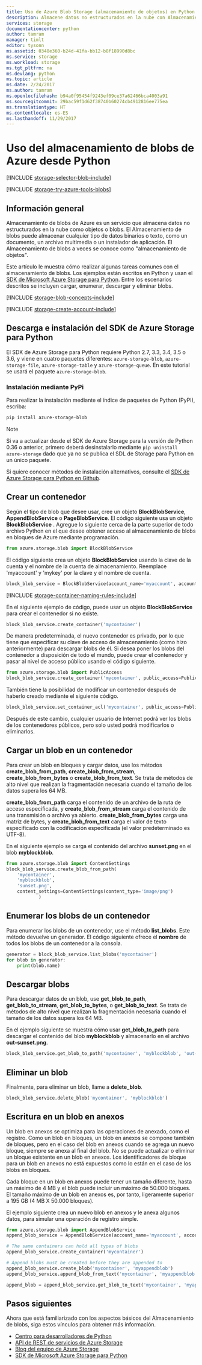 ```yaml
---
title: Uso de Azure Blob Storage (almacenamiento de objetos) en Python | Microsoft Docs
description: Almacene datos no estructurados en la nube con Almacenamiento de blobs (objetos) de Azure.
services: storage
documentationcenter: python
author: tamram
manager: timlt
editor: tysonn
ms.assetid: 0348e360-b24d-41fa-bb12-b8f18990d8bc
ms.service: storage
ms.workload: storage
ms.tgt_pltfrm: na
ms.devlang: python
ms.topic: article
ms.date: 2/24/2017
ms.author: tamram
ms.openlocfilehash: b94a0f95454f9243ef09ce37a62466bca4003a91
ms.sourcegitcommit: 29bac59f1d62f38740b60274cb4912816ee775ea
ms.translationtype: HT
ms.contentlocale: es-ES
ms.lasthandoff: 11/29/2017
---
```

# <a name="how-to-use-azure-blob-storage-from-python"></a>Uso del almacenamiento de blobs de Azure desde Python
[!INCLUDE [storage-selector-blob-include](../../../includes/storage-selector-blob-include.md)]

[!INCLUDE [storage-try-azure-tools-blobs](../../../includes/storage-try-azure-tools-blobs.md)]

## <a name="overview"></a>Información general
Almacenamiento de blobs de Azure es un servicio que almacena datos no estructurados en la nube como objetos o blobs. El Almacenamiento de blobs puede almacenar cualquier tipo de datos binarios o texto, como un documento, un archivo multimedia o un instalador de aplicación. El Almacenamiento de blobs a veces se conoce como "almacenamiento de objetos".

Este artículo le muestra cómo realizar algunas tareas comunes con el almacenamiento de blobs. Los ejemplos están escritos en Python y usan el [SDK de Microsoft Azure Storage para Python]. Entre los escenarios descritos se incluyen cargar, enumerar, descargar y eliminar blobs.

[!INCLUDE [storage-blob-concepts-include](../../../includes/storage-blob-concepts-include.md)]

[!INCLUDE [storage-create-account-include](../../../includes/storage-create-account-include.md)]

## <a name="download-and-install-azure-storage-sdk-for-python"></a>Descarga e instalación del SDK de Azure Storage para Python

El SDK de Azure Storage para Python requiere Python 2.7, 3.3, 3.4, 3.5 o 3.6, y viene en cuatro paquetes diferentes: `azure-storage-blob`, `azure-storage-file`, `azure-storage-table` y `azure-storage-queue`. En este tutorial se usará el paquete `azure-storage-blob`.
 
### <a name="install-via-pypi"></a>Instalación mediante PyPi

Para realizar la instalación mediante el índice de paquetes de Python (PyPI), escriba:

```bash
pip install azure-storage-blob
```


> [!NOTE]
> Si va a actualizar desde el SDK de Azure Storage para la versión de Python 0.36 o anterior, primero deberá desinstalarlo mediante `pip uninstall azure-storage` dado que ya no se publica el SDL de Storage para Python en un único paquete.
> 
> 

Si quiere conocer métodos de instalación alternativos, consulte el [SDK de Azure Storage para Python en Github](https://github.com/Azure/azure-storage-python/).

## <a name="create-a-container"></a>Crear un contenedor
Según el tipo de blob que desee usar, cree un objeto **BlockBlobService**, **AppendBlobService** o **PageBlobService**. El código siguiente usa un objeto **BlockBlobService** . Agregue lo siguiente cerca de la parte superior de todo archivo Python en el que desee obtener acceso al almacenamiento de blobs en bloques de Azure mediante programación.

```python
from azure.storage.blob import BlockBlobService
```

El código siguiente crea un objeto **BlockBlobService** usando la clave de la cuenta y el nombre de la cuenta de almacenamiento.  Reemplace 'myaccount' y 'mykey' por la clave y el nombre de cuenta.

```python
block_blob_service = BlockBlobService(account_name='myaccount', account_key='mykey')
```

[!INCLUDE [storage-container-naming-rules-include](../../../includes/storage-container-naming-rules-include.md)]

En el siguiente ejemplo de código, puede usar un objeto **BlockBlobService** para crear el contenedor si no existe.

```python
block_blob_service.create_container('mycontainer')
```

De manera predeterminada, el nuevo contenedor es privado, por lo que tiene que especificar su clave de acceso de almacenamiento (como hizo anteriormente) para descargar blobs de él. Si desea poner los blobs del contenedor a disposición de todo el mundo, puede crear el contenedor y pasar al nivel de acceso público usando el código siguiente.

```python
from azure.storage.blob import PublicAccess
block_blob_service.create_container('mycontainer', public_access=PublicAccess.Container)
```

También tiene la posibilidad de modificar un contenedor después de haberlo creado mediante el siguiente código.

```python
block_blob_service.set_container_acl('mycontainer', public_access=PublicAccess.Container)
```

Después de este cambio, cualquier usuario de Internet podrá ver los blobs de los contenedores públicos, pero solo usted podrá modificarlos o eliminarlos.

## <a name="upload-a-blob-into-a-container"></a>Cargar un blob en un contenedor
Para crear un blob en bloques y cargar datos, use los métodos **create\_blob\_from\_path**, **create\_blob\_from\_stream**, **create\_blob\_from\_bytes** o **create\_blob\_from\_text**. Se trata de métodos de alto nivel que realizan la fragmentación necesaria cuando el tamaño de los datos supera los 64 MB.

**create\_blob\_from\_path** carga el contenido de un archivo de la ruta de acceso especificada, y **create\_blob\_from\_stream** carga el contenido de una transmisión o archivo ya abierto. **create\_blob\_from\_bytes** carga una matriz de bytes, y **create\_blob\_from\_text** carga el valor de texto especificado con la codificación especificada (el valor predeterminado es UTF-8).

En el siguiente ejemplo se carga el contenido del archivo **sunset.png** en el blob **myblockblob**.

```python
from azure.storage.blob import ContentSettings
block_blob_service.create_blob_from_path(
    'mycontainer',
    'myblockblob',
    'sunset.png',
    content_settings=ContentSettings(content_type='image/png')
            )
```

## <a name="list-the-blobs-in-a-container"></a>Enumerar los blobs de un contenedor
Para enumerar los blobs de un contenedor, use el método **list\_blobs**. Este método devuelve un generador. El código siguiente ofrece el **nombre** de todos los blobs de un contenedor a la consola.

```python
generator = block_blob_service.list_blobs('mycontainer')
for blob in generator:
    print(blob.name)
```

## <a name="download-blobs"></a>Descargar blobs
Para descargar datos de un blob, use **get\_blob\_to\_path**, **get\_blob\_to\_stream**, **get\_blob\_to\_bytes**, o **get\_blob\_to\_text**. Se trata de métodos de alto nivel que realizan la fragmentación necesaria cuando el tamaño de los datos supera los 64 MB.

En el ejemplo siguiente se muestra cómo usar **get\_blob\_to\_path** para descargar el contenido del blob **myblockblob** y almacenarlo en el archivo **out-sunset.png**.

```python
block_blob_service.get_blob_to_path('mycontainer', 'myblockblob', 'out-sunset.png')
```

## <a name="delete-a-blob"></a>Eliminar un blob
Finalmente, para eliminar un blob, llame a **delete_blob**.

```python
block_blob_service.delete_blob('mycontainer', 'myblockblob')
```

## <a name="writing-to-an-append-blob"></a>Escritura en un blob en anexos
Un blob en anexos se optimiza para las operaciones de anexado, como el registro. Como un blob en bloques, un blob en anexos se compone también de bloques, pero en el caso del blob en anexos cuando se agrega un nuevo bloque, siempre se anexa al final del blob. No se puede actualizar o eliminar un bloque existente en un blob en anexos. Los identificadores de bloque para un blob en anexos no está expuestos como lo están en el caso de los blobs en bloques.

Cada bloque en un blob en anexos puede tener un tamaño diferente, hasta un máximo de 4 MB y el blob puede incluir un máximo de 50.000 bloques. El tamaño máximo de un blob en anexos es, por tanto, ligeramente superior a 195 GB (4 MB X 50.000 bloques).

El ejemplo siguiente crea un nuevo blob en anexos y le anexa algunos datos, para simular una operación de registro simple.

```python
from azure.storage.blob import AppendBlobService
append_blob_service = AppendBlobService(account_name='myaccount', account_key='mykey')

# The same containers can hold all types of blobs
append_blob_service.create_container('mycontainer')

# Append blobs must be created before they are appended to
append_blob_service.create_blob('mycontainer', 'myappendblob')
append_blob_service.append_blob_from_text('mycontainer', 'myappendblob', u'Hello, world!')

append_blob = append_blob_service.get_blob_to_text('mycontainer', 'myappendblob')
```

## <a name="next-steps"></a>Pasos siguientes
Ahora que está familiarizado con los aspectos básicos del Almacenamiento de blobs, siga estos vínculos para obtener más información.

* [Centro para desarrolladores de Python](https://azure.microsoft.com/develop/python/)
* [API de REST de servicios de Azure Storage](http://msdn.microsoft.com/library/azure/dd179355)
* [Blog del equipo de Azure Storage]
* [SDK de Microsoft Azure Storage para Python]

[Blog del equipo de Azure Storage]: http://blogs.msdn.com/b/windowsazurestorage/
[SDK de Microsoft Azure Storage para Python]: https://github.com/Azure/azure-storage-python
